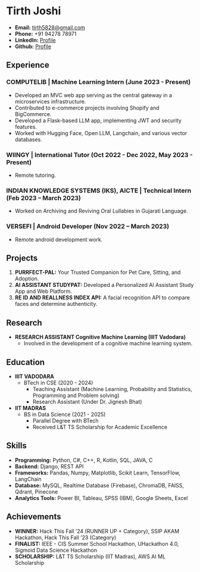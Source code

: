 # Tirth Joshi

- **Email:** tirth5828@gmail.com
- **Phone:** +91 94278 78971
- **LinkedIn:** [Profile](LinkedIn)
- **Github:** [Profile](Github)

## Experience

### COMPUTELIB | Machine Learning Intern (June 2023 - Present)
- Developed an MVC web app serving as the central gateway in a microservices infrastructure.
- Contributed to e-commerce projects involving Shopify and BigCommerce.
- Developed a Flask-based LLM app, implementing JWT and security features.
- Worked with Hugging Face, Open LLM, Langchain, and various vector databases.

### WIINGY | International Tutor (Oct 2022 - Dec 2022, May 2023 - Present)
- Remote tutoring.

### INDIAN KNOWLEDGE SYSTEMS (IKS), AICTE | Technical Intern (Feb 2023 – March 2023)
- Worked on Archiving and Reviving Oral Lullabies in Gujarati Language.

### VERSEFI | Android Developer (Nov 2022 – March 2023)
- Remote android development work.

## Projects

1. **PURRFECT-PAL:** Your Trusted Companion for Pet Care, Sitting, and Adoption.
2. **AI ASSISTANT STUDYPAT:** Developed a Personalized AI Assistant Study App and Web Platform.
3. **RE ID AND REALLNESS INDEX API:** A facial recognition API to compare faces and determine authenticity.

## Research

- **RESEARCH ASSISTANT Cognitive Machine Learning (IIIT Vadodara)**
  - Involved in the development of a cognitive machine learning system.

## Education

- **IIIT VADODARA**
  - BTech in CSE (2020 - 2024)
    - Teaching Assistant (Machine Learning, Probability and Statistics, Programming and Problem solving)
    - Research Assistant (Under Dr. Jignesh Bhat)
- **IIT MADRAS**
  - BS in Data Science (2021 - 2025)
    - Parallel Degree with BTech
    - Received L&T TS Scholarship for Academic Excellence

## Skills

- **Programming:** Python, C#, C++, R, Kotlin, SQL, JAVA, C
- **Backend:** Django, REST API
- **Frameworks:** Pandas, Numpy, Matplotlib, Scikit Learn, TensorFlow, LangChain
- **Database:** MySQL, Realtime Database (Firebase), ChromaDB, FAISS, Qdrant, Pinecone
- **Analytics Tools:** Power BI, Tableau, SPSS (IBM), Google Sheets, Excel

## Achievements

- **WINNER:** Hack This Fall ’24 (RUNNER UP + Category), SSIP AKAM Hackathon, Hack This Fall ’23 (Category)
- **FINALIST:** IEEE - CIS Summer School Hackathon, UHackathon 4.0, Sigmoid Data Science Hackathon
- **SCHOLARSHIP:** L&T TS Scholarship (IIT Madras), AWS AI ML Scholarship
